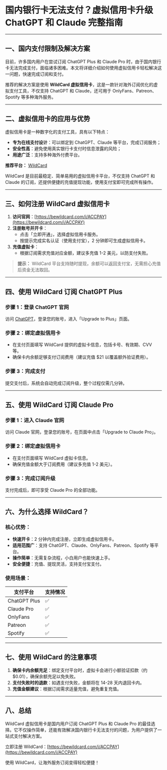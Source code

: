 # 国内银行卡无法支付？虚拟信用卡升级 ChatGPT 和 Claude 完整指南

---

## 一、国内支付限制及解决方案

目前，许多国内用户在尝试订阅 ChatGPT Plus 和 Claude Pro 时，由于国内银行卡无法完成支付，面临诸多困难。本文将详细介绍如何使用虚拟信用卡轻松解决这一问题，快速完成订阅和支付。

推荐的解决方案是使用 **WildCard 虚拟信用卡**，这是一款针对海外订阅优化的虚拟支付工具，不仅支持 ChatGPT 和 Claude，还可用于 OnlyFans、Patreon、Spotify 等多种海外服务。

---

## 二、虚拟信用卡的应用与优势

虚拟信用卡是一种数字化的支付工具，具有以下特点：

- **专为在线支付设计**：可以绑定到 ChatGPT、Claude 等平台，完成订阅服务；
- **安全性高**：避免使用真实银行卡支付时信息泄露的风险；
- **用途广泛**：支持多种海外付费平台。

**推荐平台：** [WildCard](https://bewildcard.com/i/ACCPAY)

WildCard 是目前最稳定、简单易用的虚拟信用卡平台，不仅支持 ChatGPT 和 Claude 的订阅，还提供便捷的充值提现功能，使用支付宝即可完成所有操作。

---

## 三、如何注册 WildCard 虚拟信用卡

1. **访问官网**：[https://bewildcard.com/i/ACCPAY](https://bewildcard.com/i/ACCPAY)
2. **注册账号并开卡**：
   - 点击「立即开通」，选择虚拟信用卡服务。
   - 按提示完成实名认证（使用支付宝），2 分钟即可生成虚拟信用卡。
3. **充值虚拟卡**：
   - 根据订阅需求充值对应金额，建议多充值 1-2 美元，以防支付失败。

> **提示：** WildCard 平台支持随时提现，余额可以返回支付宝，无需担心充值后资金无法取回。

---

## 四、使用 WildCard 订阅 ChatGPT Plus

### 步骤 1：登录 ChatGPT 官网

访问 [ChatGPT](https://chat.openai.com/)，登录您的账号，进入「Upgrade to Plus」页面。

### 步骤 2：绑定虚拟信用卡

- 在支付页面填写 WildCard 提供的虚拟卡信息，包括卡号、有效期、CVV 等。
- 确保卡内余额足够支付订阅费用（建议充值 $21 以覆盖额外验证费用）。

### 步骤 3：完成支付

提交支付后，系统会自动完成订阅升级，整个过程仅需几分钟。

---

## 五、使用 WildCard 订阅 Claude Pro

### 步骤 1：进入 Claude 官网

访问 Claude 官网，登录您的账号，在页面中点击「Upgrade to Claude Pro」。

### 步骤 2：绑定虚拟信用卡

- 在支付页面填写 WildCard 虚拟卡信息。
- 确保充值金额大于订阅费用（建议多充值 1-2 美元）。

### 步骤 3：完成订阅升级

支付完成后，即可享受 Claude Pro 的全部功能。

---

## 六、为什么选择 WildCard？

### 核心优势：

- **快速开卡**：2 分钟内完成注册，立即生成虚拟信用卡。
- **适用范围广**：支持 ChatGPT、Claude、OnlyFans、Patreon、Spotify 等平台。
- **操作简单**：无需复杂流程，小白用户也能快速上手。
- **安全便捷**：充值、提现灵活，支持支付宝支付。

### 使用场景：

| 支付平台         | 支持情况             |
|------------------|----------------------|
| ChatGPT Plus     | ✅                  |
| Claude Pro       | ✅                  |
| OnlyFans         | ✅                  |
| Patreon          | ✅                  |
| Spotify          | ✅                  |

---

## 七、使用 WildCard 的注意事项

1. **确保卡内余额充足**：绑定支付平台时，虚拟卡会进行小额验证扣款（约 $0.01），确保余额充足以免失败。
2. **支付失败时的退款**：如遇支付失败，金额将在 14-28 天内退回卡内。
3. **充值金额建议**：根据订阅需求适量充值，避免重复充值。

---

## 八、总结

WildCard 虚拟信用卡是国内用户订阅 ChatGPT Plus 和 Claude Pro 的最佳选择。它不仅操作简单，还能有效解决国内银行卡无法支付的问题，为用户提供了一站式支付解决方案。

立即注册 WildCard：[https://bewildcard.com/i/ACCPAY](https://bewildcard.com/i/ACCPAY)

使用 WildCard，让海外服务订阅变得轻松便捷！
